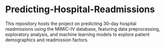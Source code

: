 # Predicting-Hospital-Readmissions
This repository hosts the project on predicting 30-day hospital readmissions using the MIMIC-IV database, featuring data preprocessing, exploratory analysis, and machine learning models to explore patient demographics and readmission factors.
